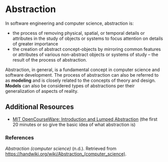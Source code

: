 # Abstraction

In software engineering and computer science, abstraction is:

- the process of removing physical, spatial, or temporal details or attributes in the study of objects or systems to focus attention on details of greater importance
- the creation of abstract concept-objects by mirroring common features or attributes of various non-abstract objects or systems of study – the result of the process of abstraction.

Abstraction, in general, is a fundamental concept in computer science and software development. The process of abstraction can also be referred to as **modeling** and is closely related to the concepts of theory and design. **Models** can also be considered types of abstractions per their generalization of aspects of reality.

## Additional Resources

- [MIT OpenCourseWare: Introduction and Lumped Abstraction](https://ocw.mit.edu/courses/electrical-engineering-and-computer-science/6-002-circuits-and-electronics-spring-2007/video-lectures/lecture-1/) (the first 20 minutes or so give the basic idea of what abstraction is)

### References

*Abstraction (computer science)* (n.d.). Retrieved from https://handwiki.org/wiki/Abstraction_(computer_science). 